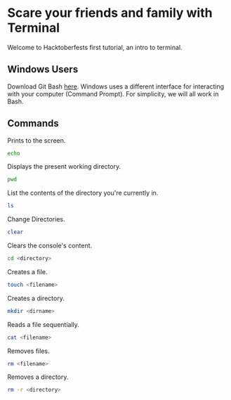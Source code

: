 # Scare your friends and family with Terminal

Welcome to Hacktoberfests first tutorial, an intro to terminal.

## Windows Users

Download Git Bash [here](https://gitforwindows.org/).
Windows uses a different interface for interacting with your computer (Command Prompt). For simplicity, we will all work in Bash.

## Commands

Prints to the screen.

```bash
echo
```

Displays the present working directory.

```bash
pwd
```

List the contents of the directory you're currently in.

```bash
ls
```

Change Directories.

```bash
clear
```

Clears the console's content.

```bash
cd <directory>
```

Creates a file.

```bash
touch <filename>
```

Creates a directory.

```bash
mkdir <dirname>
```

Reads a file sequentially.

```bash
cat <filename>
```

Removes files.

```bash
rm <filename>
```

Removes a directory.

```bash
rm -r <directory>
```

